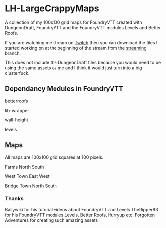 # LH-LargeCrappyMaps

A collection of my 100x100 grid maps for FoundryVTT created with DungeonDraft, FoundryVTT and the FoundryVTT modules Levels and Better Roofs.

If you are watching me stream on [Twitch](https://www.twitch.tv/lordhaywire) then you can download the files I started working on at the beginning of the stream from the [streaming](https://github.com/lordhaywire/lh-largecrappymaps/tree/streaming) branch.

This does not include the DungeonDraft files because you would need to be using the same assets as me and I think it would just turn into a big clusterfuck.

## Dependancy Modules in FoundryVTT

betterroofs

lib-wrapper

wall-height

levels

## Maps

All maps are 100x100 grid squares at 100 pixels.

Farms North South

West Town East West

Bridge Town North South

### Thanks

Bailywiki for his tutorial videos about FoundryVTT and Levels
TheRipper93 for his FoundryVTT modules Levels, Better Roofs, Hurryup etc.
Forgotten Adventures for creating such amazing assets